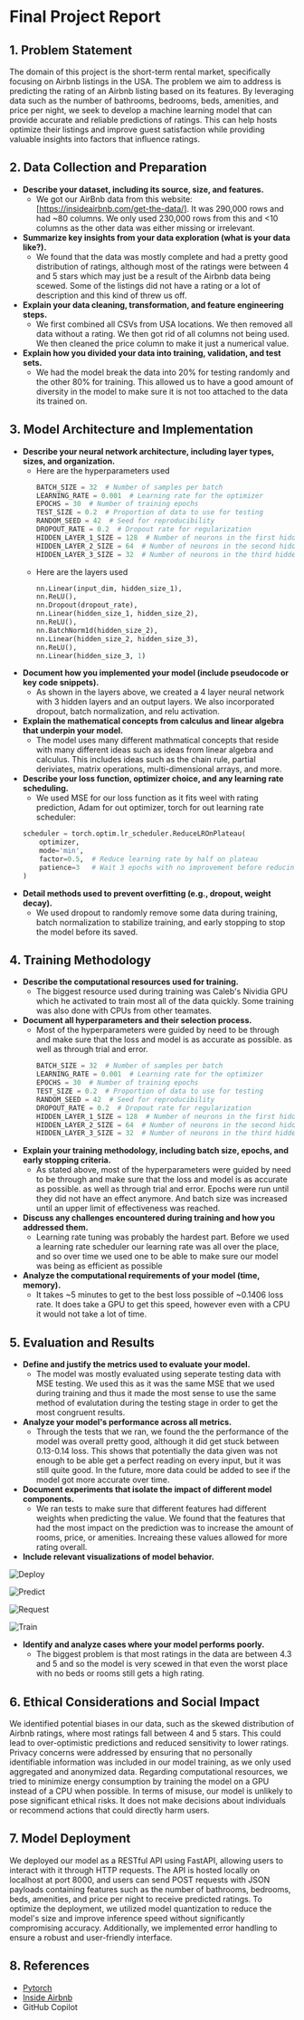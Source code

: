 # Final Project Report

## 1. Problem Statement

The domain of this project is the short-term rental market, specifically focusing on Airbnb listings in the USA. The problem we aim to address is predicting the rating of an Airbnb listing based on its features. By leveraging data such as the number of bathrooms, bedrooms, beds, amenities, and price per night, we seek to develop a machine learning model that can provide accurate and reliable predictions of ratings. This can help hosts optimize their listings and improve guest satisfaction while providing valuable insights into factors that influence ratings.

## 2. Data Collection and Preparation

- **Describe your dataset, including its source, size, and features.**  
  - We got our AirBnb data from this website: [https://insideairbnb.com/get-the-data/]. It was 290,000 rows and had ~80 columns. We only used 230,000 rows from this and <10 columns as the other data was either missing or irrelevant.
- **Summarize key insights from your data exploration (what is your data like?).**
  - We found that the data was mostly complete and had a pretty good distribution of ratings, although most of the ratings were between 4 and 5 stars which may just be a result of the Airbnb data being scewed. Some of the listings did not have a rating or a lot of description and this kind of threw us off.
- **Explain your data cleaning, transformation, and feature engineering steps.**
  - We first combined all CSVs from USA locations. We then removed all data without a rating. We then got rid of all columns not being used. We then cleaned the price column to make it just a numerical value.
- **Explain how you divided your data into training, validation, and test sets.**
  - We had the model break the data into 20% for testing randomly and the other 80% for training. This allowed us to have a good amount of diversity in the model to make sure it is not too attached to the data its trained on.

## 3. Model Architecture and Implementation

- **Describe your neural network architecture, including layer types, sizes, and organization.**
  - Here are the hyperparameters used
    ```python
    BATCH_SIZE = 32  # Number of samples per batch
    LEARNING_RATE = 0.001  # Learning rate for the optimizer
    EPOCHS = 30  # Number of training epochs
    TEST_SIZE = 0.2  # Proportion of data to use for testing
    RANDOM_SEED = 42  # Seed for reproducibility
    DROPOUT_RATE = 0.2  # Dropout rate for regularization
    HIDDEN_LAYER_1_SIZE = 128  # Number of neurons in the first hidden layer
    HIDDEN_LAYER_2_SIZE = 64  # Number of neurons in the second hidden layer
    HIDDEN_LAYER_3_SIZE = 32  # Number of neurons in the third hidden layer
    ```
  - Here are the layers used
    ```python
    nn.Linear(input_dim, hidden_size_1),
    nn.ReLU(),
    nn.Dropout(dropout_rate),
    nn.Linear(hidden_size_1, hidden_size_2),
    nn.ReLU(),
    nn.BatchNorm1d(hidden_size_2),
    nn.Linear(hidden_size_2, hidden_size_3),
    nn.ReLU(),
    nn.Linear(hidden_size_3, 1)
    ```
- **Document how you implemented your model (include pseudocode or key code snippets).**
  - As shown in the layers above, we created a 4 layer neural network with 3 hidden layers and an output layers. We also incorporated dropout, batch normalization, and relu activation.
- **Explain the mathematical concepts from calculus and linear algebra that underpin your model.**
  - The model uses many different mathmatical concepts that reside with many different ideas such as ideas from linear algebra and calculus. This includes ideas such as the chain rule, partial deriviates, matrix operations, multi-dimensional arrays, and more.
- **Describe your loss function, optimizer choice, and any learning rate scheduling.**
  - We used MSE for our loss function as it fits weel with rating prediction, Adam for out optimizer, torch for out learning rate scheduler:
  ```python
  scheduler = torch.optim.lr_scheduler.ReduceLROnPlateau(
      optimizer,
      mode='min',
      factor=0.5,  # Reduce learning rate by half on plateau
      patience=3   # Wait 3 epochs with no improvement before reducing
  )
  ```
- **Detail methods used to prevent overfitting (e.g., dropout, weight decay).**
  - We used dropout to randomly remove some data during training, batch normalization to stabilize training, and early stopping to stop the model before its saved.

## 4. Training Methodology

- **Describe the computational resources used for training.**
  - The biggest resource used during training was Caleb's Nividia GPU which he activated to train most all of the data quickly. Some training was also done with CPUs from other teamates.
- **Document all hyperparameters and their selection process.**
  - Most of the hyperparameters were guided by need to be through and make sure that the loss and model is as accurate as possible. as well as through trial and error.
    ```python
    BATCH_SIZE = 32  # Number of samples per batch
    LEARNING_RATE = 0.001  # Learning rate for the optimizer
    EPOCHS = 30  # Number of training epochs
    TEST_SIZE = 0.2  # Proportion of data to use for testing
    RANDOM_SEED = 42  # Seed for reproducibility
    DROPOUT_RATE = 0.2  # Dropout rate for regularization
    HIDDEN_LAYER_1_SIZE = 128  # Number of neurons in the first hidden layer
    HIDDEN_LAYER_2_SIZE = 64  # Number of neurons in the second hidden layer
    HIDDEN_LAYER_3_SIZE = 32  # Number of neurons in the third hidden layer
    ```
- **Explain your training methodology, including batch size, epochs, and early stopping criteria.**
  - As stated above, most of the hyperparameters were guided by need to be through and make sure that the loss and model is as accurate as possible. as well as through trial and error. Epochs were run until they did not have an effect anymore. And batch size was increased until an upper limit of effectiveness was reached.
- **Discuss any challenges encountered during training and how you addressed them.**
  - Learning rate tuning was probably the hardest part. Before we used a learning rate scheduler our learning rate was all over the place, and so over time we used one to be able to make sure our model was being as efficient as possible
- **Analyze the computational requirements of your model (time, memory).**
  - It takes ~5 minutes to get to the best loss possible of ~0.1406 loss rate. It does take a GPU to get this speed, however even with a CPU it would not take a lot of time.

## 5. Evaluation and Results

- **Define and justify the metrics used to evaluate your model.**
  - The model was mostly evaluated using seperate testing data with MSE testing. We used this as it was the same MSE that we used during training and thus it made the most sense to use the same method of evalutation during the testing stage in order to get the most congruent results.
- **Analyze your model's performance across all metrics.**
  - Through the tests that we ran, we found the the performance of the model was overall pretty good, although it did get stuck between 0.13-0.14 loss. This shows that potentially the data given was not enough to be able get a perfect reading on every input, but it was still quite good. In the future, more data could be added to see if the model got more accurate over time.
- **Document experiments that isolate the impact of different model components.**
  - We ran tests to make sure that different features had different weights when predicting the value. We found that the features that had the most impact on the prediction was to increase the amount of rooms, price, or amenities. Increaing these values allowed for more rating overall.
- **Include relevant visualizations of model behavior.**

![Deploy](img/deploy.png)

![Predict](img/predict.png)

![Request](img/request.png)

![Train](img/train.png)

- **Identify and analyze cases where your model performs poorly.**
  - The biggest problem is that most ratings in the data are between 4.3 and 5 and so the model is very scewed in that even the worst place with no beds or rooms still gets a high rating.

## 6. Ethical Considerations and Social Impact

We identified potential biases in our data, such as the skewed distribution of Airbnb ratings, where most ratings fall between 4 and 5 stars. This could lead to over-optimistic predictions and reduced sensitivity to lower ratings. Privacy concerns were addressed by ensuring that no personally identifiable information was included in our model training, as we only used aggregated and anonymized data. Regarding computational resources, we tried to minimize energy consumption by training the model on a GPU instead of a CPU when possible. In terms of misuse, our model is unlikely to pose significant ethical risks. It does not make decisions about individuals or recommend actions that could directly harm users.

## 7. Model Deployment

We deployed our model as a RESTful API using FastAPI, allowing users to interact with it through HTTP requests. The API is hosted locally on localhost at port 8000, and users can send POST requests with JSON payloads containing features such as the number of bathrooms, bedrooms, beds, amenities, and price per night to receive predicted ratings. To optimize the deployment, we utilized model quantization to reduce the model's size and improve inference speed without significantly compromising accuracy. Additionally, we implemented error handling to ensure a robust and user-friendly interface.

## 8. References

- [Pytorch](https://pytorch.org/)
- [Inside Airbnb](https://insideairbnb.com/get-the-data/)
- GitHub Copilot
